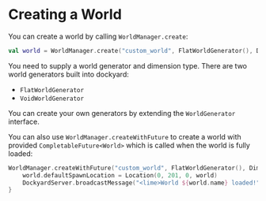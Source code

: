 # Creating a World

You can create a world by calling `WorldManager.create`:

```kotlin
val world = WorldManager.create("custom_world", FlatWorldGenerator(), DimensionTypes.OVERWORLD)
```

You need to supply a world generator and dimension type. There are two world generators built into dockyard:
- `FlatWorldGenerator`
- `VoidWorldGenerator`

You can create your own generators by extending the `WorldGenerator` interface.

You can also use `WorldManager.createWithFuture` to create a world with provided `CompletableFuture<World>` which is called when the world is fully loaded:

```kotlin
WorldManager.createWithFuture("custom_world", FlatWorldGenerator(), DimensionTypes.OVERWORLD).thenAccept { world ->
    world.defaultSpawnLocation = Location(0, 201, 0, world)
    DockyardServer.broadcastMessage("<lime>World ${world.name} loaded!")
}
```